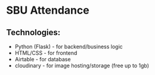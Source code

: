 # SBU Attendance

## Technologies: 
- Python (Flask) - for backend/business logic
- HTML/CSS - for frontend
- Airtable - for database
- cloudinary - for image hosting/storage (free up to 1gb)